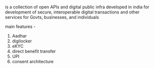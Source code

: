 is  a collection of open APIs and digital public infra developed in india for development of secure, interoperable digital transactions and other services for Govts, businesses, and individuals

main features - 
1. Aadhar
2. digilocker
3. eKYC
4. direct benefit transfer
5. UPI
6. consent architecture
